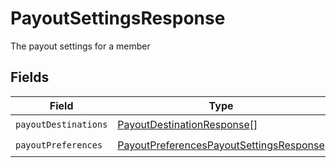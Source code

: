 # PayoutSettingsResponse

The payout settings for a member


## Fields

| Field                                                                                                     | Type                                                                                                      | Required                                                                                                  | Description                                                                                               |
| --------------------------------------------------------------------------------------------------------- | --------------------------------------------------------------------------------------------------------- | --------------------------------------------------------------------------------------------------------- | --------------------------------------------------------------------------------------------------------- |
| `payoutDestinations`                                                                                      | [PayoutDestinationResponse](../../models/shared/payoutdestinationresponse.md)[]                           | :heavy_check_mark:                                                                                        | N/A                                                                                                       |
| `payoutPreferences`                                                                                       | [PayoutPreferencesPayoutSettingsResponse](../../models/shared/payoutpreferencespayoutsettingsresponse.md) | :heavy_check_mark:                                                                                        | N/A                                                                                                       |